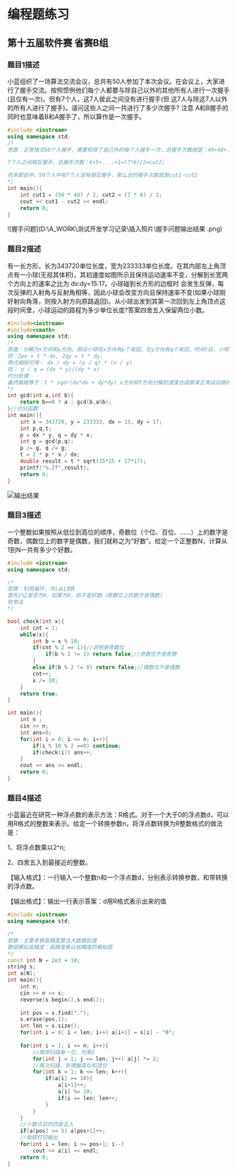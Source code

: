 # 编程题练习

## 第十五届软件赛 省赛B组

### 题目1描述

​        小蓝组织了一场算法交流会议，总共有50人参加了本次会议。在会议上，大家进行了握手交流。按照惯例他们每个人都要与除自己以外的其他所有人进行一次握手(且仅有一次)。但有7个人，这7人彼此之间没有进行握手(但
这7人与除这7人以外的所有人进行了握手)。请问这些人之间一共进行了多少次握手?
注意 A和B握手的同时也意味着B和A握手了，所以算作是一次握手。

```c++
#include <iostream>
using namespace std;
/*
思路：正常情况50个人握手，需要和除了自己外的每个人握手一次，总握手次数就是：49+48+....+1=(50*49)/2=cut1

7个人之间相互握手，总握手次数：6+5+....+1=(7*6)/2=cut2;

则本题目中，50个人中有7个人没有相互握手，那么总的握手次数就是cut1-cut2
*/
int main(){
    int cut1 = (50 * 49) / 2, cut2 = (7 * 6) / 2;
    cout << cut1 - cut2 << endl;
    return 0;
}
```

![握手问题](D:\A_WORK\测试开发学习记录\插入照片\握手问题输出结果 .png)

### 题目2描述

​       有一长方形，长为343720单位长度，宽为233333单位长度。在其内部左上角顶点有一小球(无视其体积)，其初速度如图所示且保持运动速率不变，分解到长宽两个方向上的速率之比为 dx:dy=15:17。小球碰到长方形的边框时
会发生反弹，每次反弹的入射角与反射角相等，因此小球会改变方向且保持速率不变(如果小球刚好射向角落，则按入射方向原路返回)。从小球出发到其第一次回到左上角顶点这段时间里，小球运动的路程为多少单位长度?答案四舍五入保留两位小数。

```c++
#include<iostream>
#include<cmath>
using namespace std;
/*
思路：分解为x方向和y方向，假设小球在x方向有p个来回，在y方向有q个来回，时间t后，小球第一次回弹到原点
则：2px = t * dx, 2qy = t * dy;
两式相除可得： dx / dy = (p / q) * (x / y)
则： p / q = (dx * y)/(dy * x)   
约分处理
最终路程等于：t * sqer(dx*dx + dy*dy) x方向和Y方向分解的速度合成原来正常运动路线的速度
*/
int gcd(int a,int b){
    return b==0 ? a : gcd(b,a%b); 
}//约分函数
int main(){
    int x = 343720, y = 233333, dx = 15, dy = 17;
    int p,q,t;
    p = dx * y, q = dy * x;
    int g = gcd(p,q);
    p /= g, q /= g;
    t = 2 * p * x / dx;
    double result = t * sqrt(15*15 + 17*17);
    printf("%.2f",result);
    return 0; 
}
```

![输出结果](D:\A_WORK\测试开发学习记录\插入照片\小球题目输出结果.png)

### 题目3描述

​        一个整数如果按照从低位到高位的顺序，奇数位（个位、百位、......）上的数字是奇数，偶数位上的数字是偶数，我们就称之为“好数”。给定一个正整数N，计算从1到N一共有多少个好数。

```c++
#include <iostream>
using namespace std;

/*
思路：利用循环，令i从1到N
首先i%2是否为0，如果为0，则不是好数（奇数位上的数字是偶数）
枚举法
*/

bool check(int x){
    int cnt = 1;
    while(x){
        int b = x % 10;
        if(cnt % 2 == 1){//说明是奇数位
            if(b % 2 != 1) return false;//奇数位不是奇数
        }
        else if(b % 2 != 0) return false;//偶数位不是偶数
        cnt++; 
        x /= 10;
    }
    return true;
}

int main(){
    int n ;
    cin >> n;
    int ans=0;
    for(int i = 0; i <= n; i++){
        if(i % 10 % 2 ==0) continue;
        if(check(i)) ans++;
    }
    cout << ans << endl;
    return 0;
}
```

### 题目4描述

小蓝最近在研究一种浮点数的表示方法：R格式。对于一个大于0的浮点数d，可以用R格式的整数来表示。给定一个转换参数n，将浮点数转换为R整数格式的做法是：

1、将浮点数乘以2^n;

2、四舍五入到最接近的整数。

【输入格式】：一行输入一个整数n和一个浮点数d，分别表示转换参数，和带转换的浮点数。

【输出格式】：输出一行表示答案：d用R格式表示出来的值

```c++
#include <iostream>
using namespace std;

/*
思路：主要考察高精度算法大数据处理
数组模拟高精度：高精度乘以低精度的模拟题
*/
const int N = 2e3 + 10;
string s;
int a[N];
int main(){
    int n;
    cin >> n >> s;
    reverse(s.begin(),s.end());
    
    int pos = s.find(".");
    s.erase(pos,1);
    int len = s.size();
    for(int i = 0; i < len; i++) a[i+1] = s[i] - "0";
    
    for(int i = 1; i <= n; i++){   
        //顺序扫描每一位，均乘2
        for(int j = 1; j <= len; j++) a[j] *= 2;
        //再次扫描，处理最高位和进位
        for(int k = 1; k <= len; k++){
            if(a[i] >= 10){
                a[i+1]++;
                a[i] %= 10;
                if(i == len) len++;
            }
        }
    }
    //小数点后的四舍五入
    if(a[pos] >= 5) a[pos+1]++;
    //倒叙打印输出
    for(int i = len; i >= pos+1; i--)
        cout << a[i] << endl;
    return 0;
}
```

